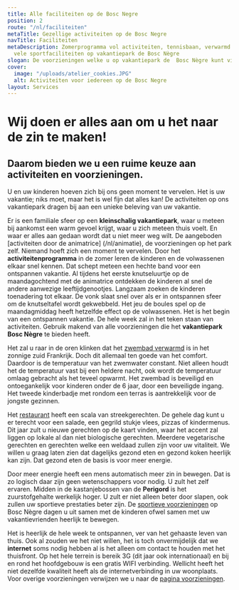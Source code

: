 ```yaml
---
title: Alle faciliteiten op de Bosc Negre
position: 2
route: "/nl/faciliteiten"
metaTitle: Gezellige activiteiten op de Bosc Negre
navTitle: Faciliteiten
metaDescription: Zomerprogramma vol activiteiten, tennisbaan, verwarmd zwembad en
  vele sportfaciliteiten op vakantiepark de Bosc Nègre
slogan: De voorzieningen welke u op vakantiepark de  Bosc Nègre kunt vinden
cover:
  image: "/uploads/atelier_cookies.JPG"
  alt: Activiteiten voor iedereen op de Bosc Negre
layout: Services
---
```


# Wij doen er alles aan om u het naar de zin te maken!

## Daarom bieden we u een ruime keuze aan activiteiten en voorzieningen. 

U en uw kinderen hoeven zich bij ons geen moment te vervelen. Het is uw vakantie; niks moet, maar het is wel fijn dat alles kan! De activiteiten op ons vakantiepark dragen bij aan een unieke beleving van uw vakantie.

Er is een familiale sfeer op een **kleinschalig vakantiepark**, waar u meteen bij aankomst een warm gevoel krijgt, waar u zich meteen thuis voelt. En waar er alles aan gedaan wordt dat u niet meer weg wilt.  De aangeboden [activiteiten door de animatrice] (/nl/animatie), de voorzieningen op het park zelf. Niemand hoeft zich een moment te vervelen. Door het **activiteitenprogramma** in de zomer leren de kinderen en de volwassenen elkaar snel kennen. Dat schept meteen een hechte band voor een ontspannen vakantie. Al tijdens het eerste knutseluurtje op de maandagochtend met de animatrice ontdekken de kinderen al snel de andere aanwezige leeftijdgenootjes. Langzaam zoeken de kinderen toenadering tot elkaar. De vonk slaat snel over als er in ontspannen sfeer om de knutseltafel wordt gekwebbeld. Het jeu de boules spel op de maandagmiddag heeft hetzelfde effect op de volwassenen. Het is het begin van een ontspannen vakantie. De hele week zal in het teken staan van activiteiten. Gebruik makend van alle voorzieningen die het **vakantiepark Bosc Nègre** te bieden heeft. 

Het zal u raar in de oren klinken dat het [zwembad verwarmd](/nl/zwembad) is in het zonnige zuid Frankrijk. Doch dit allemaal ten goede van het comfort. Daardoor is de temperatuur van het zwemwater constant. Niet alleen houdt het de temperatuur vast bij een heldere nacht, ook wordt de temperatuur omlaag gebracht als het teveel opwarmt. Het zwembad is beveiligd en ontoegankelijk voor kinderen onder de 6 jaar, door een beveiligde ingang. Het tweede kinderbadje met rondom een terras is aantrekkelijk voor de jongste gezinnen. 

Het [restaurant](nl/restaurant) heeft een scala van streekgerechten. De gehele dag kunt u er terecht voor een salade, een gegrild stukje vlees, pizzas of kindermenus. Dit jaar zult u nieuwe gerechten op de kaart vinden, waar het accent zal liggen op lokale al dan niet biologische gerechten. Meerdere vegetarische gerechten en gerechten welke een weldaad zullen zijn voor uw vitaliteit. We willen u graag laten zien dat dagelijks gezond eten en gezond koken heerlijk kan zijn. Dat gezond eten de basis is voor meer energie. 

Door meer energie heeft een mens automatisch meer zin in bewegen. Dat is zo logisch daar zijn geen wetenschappers voor nodig. U zult het zelf ervaren. Midden in de kastanjebossen van de **Perigord** is het zuurstofgehalte werkelijk hoger. U zult er niet alleen beter door slapen, ook zullen uw sportieve prestaties beter zijn. De [sportieve voorzieningen](nl/sportief) op Bosc Nègre dagen u uit samen met de kinderen ofwel samen met uw vakantievrienden heerlijk te bewegen. 

Het is heerlijk de hele week te ontspannen, ver van het gehaaste leven van thuis. Ook al zouden we het niet willen, het is toch onvermijdelijk dat we **internet** soms nodig hebben al is het alleen om contact te houden met het thuisfront. Op het hele terrein is bereik 3G (dit jaar ook internationaal) en bij en rond het hoofdgebouw is een gratis WIFI verbinding. Wellicht heeft het niet dezelfde kwaliteit heeft als de internetverbinding in uw woonplaats. Voor overige voorzieningen verwijzen we u naar de [pagina voorzieningen](nl/voorzieningen).

